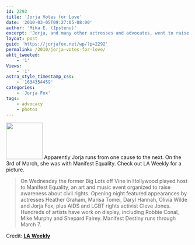 ```yaml
---
id: 2292
title: 'Jorja Votes for Love'
date: '2010-03-05T09:27:05-08:00'
author: 'Mika E. (Ipstenu)'
excerpt: 'Jorja, and many other actresses and advocates, went to raise awareness about civil rights at "Vote for Love: Manifest Equality Art Show."'
layout: post
guid: 'https://jorjafox.net/wp/?p=2292'
permalink: /2010/jorja-votes-for-love/
aktt_tweeted:
    - '1'
Views:
    - '1'
astra_style_timestamp_css:
    - '1634354459'
categories:
    - 'Jorja Fox'
tags:
    - advocacy
    - photos
---
```


<a href="https://jorjafox.net/gallery/pub/political/20100303-votelove/"><img src="//static.jorjafox.net/wordpress/2010/03/votelove-100x100.jpg" alt="" title="votelove" width="100" height="100" class="alignleft size-thumbnail wp-image-2293" /></a> Apparently Jorja runs from one cause to the next.  On the 3rd of March, she was with Manifest Equality. Check out LA Weekly for a picture.

<blockquote>On Wednesday the former Big Lots off Vine in Hollywood played host to Manifest Equality, an art and music event organized to raise awareness about civil rights. Opening night featured appearances by actresses Heather Graham, Marisa Tomei, Daryl Hannah, Olivia Wilde and Jorja Fox, plus AIDS and LGBT rights activist Cleve Jones. Hundreds of artists have work on display, including Robbie Conal, Mike Murphy and Shepard Fairey. Manifest Destiny runs through March 7.</blockquote>

Credit: <strong><a href="http://www.laweekly.com/slideshow/vote-for-love-manifest-equality-art-show-29371560/11">LA Weekly</a></strong>
